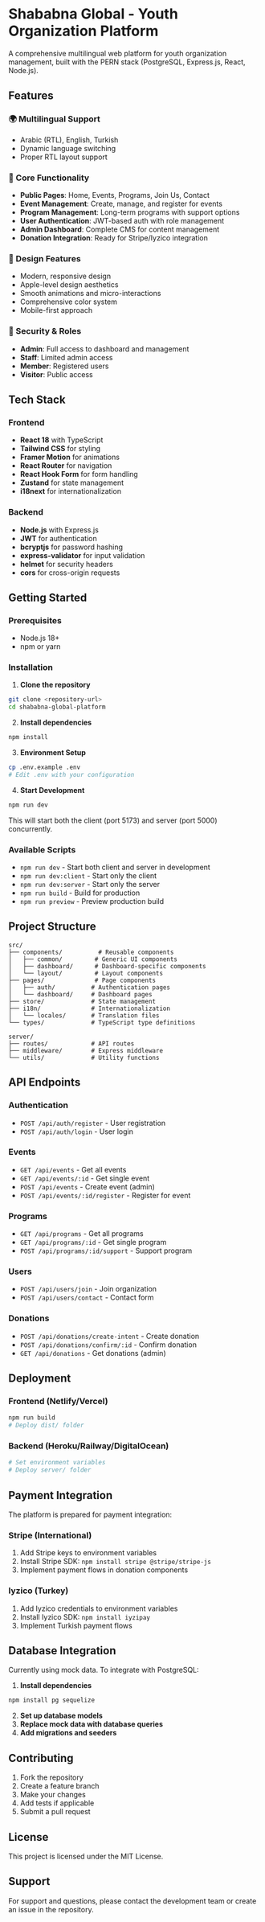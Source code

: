 # Shababna Global - Youth Organization Platform

A comprehensive multilingual web platform for youth organization management, built with the PERN stack (PostgreSQL, Express.js, React, Node.js).

## Features

### 🌍 Multilingual Support
- Arabic (RTL), English, Turkish
- Dynamic language switching
- Proper RTL layout support

### 🎯 Core Functionality
- **Public Pages**: Home, Events, Programs, Join Us, Contact
- **Event Management**: Create, manage, and register for events
- **Program Management**: Long-term programs with support options
- **User Authentication**: JWT-based auth with role management
- **Admin Dashboard**: Complete CMS for content management
- **Donation Integration**: Ready for Stripe/Iyzico integration

### 🎨 Design Features
- Modern, responsive design
- Apple-level design aesthetics
- Smooth animations and micro-interactions
- Comprehensive color system
- Mobile-first approach

### 🔐 Security & Roles
- **Admin**: Full access to dashboard and management
- **Staff**: Limited admin access
- **Member**: Registered users
- **Visitor**: Public access

## Tech Stack

### Frontend
- **React 18** with TypeScript
- **Tailwind CSS** for styling
- **Framer Motion** for animations
- **React Router** for navigation
- **React Hook Form** for form handling
- **Zustand** for state management
- **i18next** for internationalization

### Backend
- **Node.js** with Express.js
- **JWT** for authentication
- **bcryptjs** for password hashing
- **express-validator** for input validation
- **helmet** for security headers
- **cors** for cross-origin requests

## Getting Started

### Prerequisites
- Node.js 18+ 
- npm or yarn

### Installation

1. **Clone the repository**
```bash
git clone <repository-url>
cd shababna-global-platform
```

2. **Install dependencies**
```bash
npm install
```

3. **Environment Setup**
```bash
cp .env.example .env
# Edit .env with your configuration
```

4. **Start Development**
```bash
npm run dev
```

This will start both the client (port 5173) and server (port 5000) concurrently.

### Available Scripts

- `npm run dev` - Start both client and server in development
- `npm run dev:client` - Start only the client
- `npm run dev:server` - Start only the server
- `npm run build` - Build for production
- `npm run preview` - Preview production build

## Project Structure

```
src/
├── components/          # Reusable components
│   ├── common/         # Generic UI components
│   ├── dashboard/      # Dashboard-specific components
│   └── layout/         # Layout components
├── pages/              # Page components
│   ├── auth/          # Authentication pages
│   └── dashboard/     # Dashboard pages
├── store/             # State management
├── i18n/              # Internationalization
│   └── locales/       # Translation files
└── types/             # TypeScript type definitions

server/
├── routes/            # API routes
├── middleware/        # Express middleware
└── utils/             # Utility functions
```

## API Endpoints

### Authentication
- `POST /api/auth/register` - User registration
- `POST /api/auth/login` - User login

### Events
- `GET /api/events` - Get all events
- `GET /api/events/:id` - Get single event
- `POST /api/events` - Create event (admin)
- `POST /api/events/:id/register` - Register for event

### Programs
- `GET /api/programs` - Get all programs
- `GET /api/programs/:id` - Get single program
- `POST /api/programs/:id/support` - Support program

### Users
- `POST /api/users/join` - Join organization
- `POST /api/users/contact` - Contact form

### Donations
- `POST /api/donations/create-intent` - Create donation
- `POST /api/donations/confirm/:id` - Confirm donation
- `GET /api/donations` - Get donations (admin)

## Deployment

### Frontend (Netlify/Vercel)
```bash
npm run build
# Deploy dist/ folder
```

### Backend (Heroku/Railway/DigitalOcean)
```bash
# Set environment variables
# Deploy server/ folder
```

## Payment Integration

The platform is prepared for payment integration:

### Stripe (International)
1. Add Stripe keys to environment variables
2. Install Stripe SDK: `npm install stripe @stripe/stripe-js`
3. Implement payment flows in donation components

### Iyzico (Turkey)
1. Add Iyzico credentials to environment variables
2. Install Iyzico SDK: `npm install iyzipay`
3. Implement Turkish payment flows

## Database Integration

Currently using mock data. To integrate with PostgreSQL:

1. **Install dependencies**
```bash
npm install pg sequelize
```

2. **Set up database models**
3. **Replace mock data with database queries**
4. **Add migrations and seeders**

## Contributing

1. Fork the repository
2. Create a feature branch
3. Make your changes
4. Add tests if applicable
5. Submit a pull request

## License

This project is licensed under the MIT License.

## Support

For support and questions, please contact the development team or create an issue in the repository.